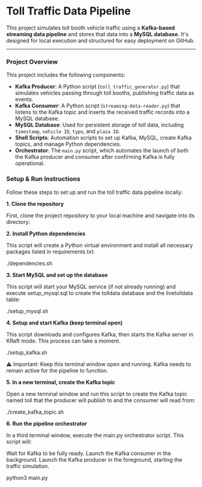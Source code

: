 # Toll Traffic Data Pipeline

This project simulates toll booth vehicle traffic using a **Kafka-based streaming data pipeline** and stores that data into a **MySQL database**. It's designed for local execution and structured for easy deployment on GitHub.

---

### Project Overview

This project includes the following components:

* **Kafka Producer**: A Python script (`toll_traffic_generator.py`) that simulates vehicles passing through toll booths, publishing traffic data as events.
* **Kafka Consumer**: A Python script (`streaming-data-reader.py`) that listens to the Kafka topic and inserts the received traffic records into a MySQL database.
* **MySQL Database**: Used for persistent storage of toll data, including `timestamp`, `vehicle ID`, `type`, and `plaza ID`.
* **Shell Scripts**: Automation scripts to set up Kafka, MySQL, create Kafka topics, and manage Python dependencies.
* **Orchestrator**: The `main.py` script, which automates the launch of both the Kafka producer and consumer after confirming Kafka is fully operational.



### Setup & Run Instructions

Follow these steps to set up and run the toll traffic data pipeline locally:

**1. Clone the repository**

First, clone the project repository to your local machine and navigate into its directory:


**2. Install Python dependencies**

This script will create a Python virtual environment and install all necessary packages listed in requirements.txt:

./dependencies.sh


**3. Start MySQL and set up the database**

This script will start your MySQL service (if not already running) and execute setup_mysql.sql to create the tolldata database and the livetolldata table:

./setup_mysql.sh


**4. Setup and start Kafka (keep terminal open)**

This script downloads and configures Kafka, then starts the Kafka server in KRaft mode. This process can take a moment.

./setup_kafka.sh

⚠️ Important: Keep this terminal window open and running. Kafka needs to remain active for the pipeline to function.

**5. In a new terminal, create the Kafka topic**

Open a new terminal window and run this script to create the Kafka topic named toll that the producer will publish to and the consumer will read from:

./create_kafka_topic.sh

**6. Run the pipeline orchestrator**

In a third terminal window, execute the main.py orchestrator script. This script will:

Wait for Kafka to be fully ready.
Launch the Kafka consumer in the background.
Launch the Kafka producer in the foreground, starting the traffic simulation.

python3 main.py

